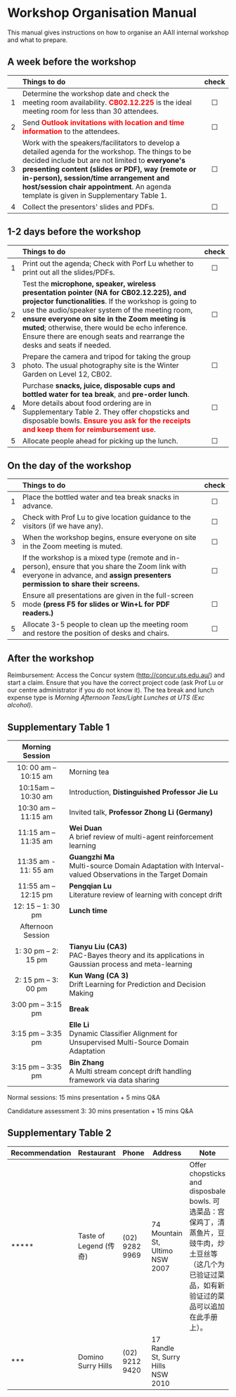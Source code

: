 # **Workshop Organisation Manual**

This manual gives instructions on how to organise an AAII internal workshop and what to prepare. 

## **A week before the workshop**
||Things to do|check|
|:---:|:---|:---:|
|1|Determine the workshop date and check the meeting room availability. <span style="color:red">**CB02.12.225**</span> is the ideal meeting room for less than 30 attendees.|&#x2610;|
|2|Send <span style="color:red">**Outlook invitations with location and time information**</span> to the attendees.|&#x2610;|
|3|Work with the speakers/facilitators to develop a detailed agenda for the workshop. The things to be decided include but are not limited to **everyone's presenting content (slides or PDF), way (remote or in-person), session/time arrangement and host/session chair appointment**. An agenda template is given in Supplementary Table 1.|&#x2610;|
|4|Collect the presentors' slides and PDFs.|&#x2610;|

## **1-2 days before the workshop**
||Things to do|check|
|:---:|:---|:---:|
|1|Print out the agenda; Check with Porf Lu whether to print out all the slides/PDFs.|&#x2610;|
|2|Test the **microphone, speaker, wireless presentation pointer (NA for CB02.12.225), and projector functionalities**. If the workshop is going to use the audio/speaker system of the meeting room, **ensure everyone on site in the Zoom meeting is muted**; otherwise, there would be echo inference. Ensure there are enough seats and rearrange the desks and seats if needed.|&#x2610;|
|3|Prepare the camera and tripod for taking the group photo. The usual photography site is the Winter Garden on Level 12, CB02.|&#x2610;|
|4|Purchase **snacks, juice, disposable cups and bottled water for tea break**, and **pre-order lunch**. More details about food ordering are in Supplementary Table 2. They offer chopsticks and disposable bowls. <span style="color:red">**Ensure you ask for the receipts and keep them for reimbursement use**</span>. |&#x2610;|
|5|Allocate people ahead for picking up the lunch.|&#x2610;|

## **On the day of the workshop**
||Things to do|check|
|:---:|:---|:---:|
|1|Place the bottled water and tea break snacks in advance.|&#x2610;|
|2|Check with Prof Lu to give location guidance to the visitors (if we have any).|&#x2610;|
|3|When the workshop begins, ensure everyone on site in the Zoom meeting is muted.|&#x2610;|
|4|If the workshop is a mixed type (remote and in-person), ensure that you share the Zoom link with everyone in advance, and **assign presenters permission to share their screens.**|&#x2610;|
|5|Ensure all presentations are given in the full-screen mode **(press F5 for slides or Win+L for PDF readers.)**|&#x2610;|
|5|Allocate 3-5 people to clean up the meeting room and restore the position of desks and chairs.|&#x2610;|

## **After the workshop**
Reimbursement: Access the Concur system (http://concur.uts.edu.au/) and start a claim. Ensure that you have the correct project code (ask Prof Lu or our centre administrator if you do not know it). The tea break and lunch expense type is *Morning Afternoon Teas/Light Lunches at UTS (Exc alcohol)*.

## **Supplementary Table 1**

|Morning Session||
|:---:|:---|
|10: 00 am – 10:15 am|Morning tea|
|10:15am – 10:30 am|Introduction, **Distinguished Professor Jie Lu**|
|10:30 am – 11:15 am|Invited talk, **Professor Zhong Li (Germany)**|
|11:15 am – 11:35 am|**Wei Duan** <br>A brief review of multi-agent reinforcement learning|
|11:35 am - 11: 55 am|**Guangzhi Ma**<br>Multi-source Domain Adaptation with Interval-valued Observations in the Target Domain|
|11:55 am – 12:15 pm|**Pengqian Lu**<br>Literature review of learning with concept drift|
|12: 15 – 1: 30 pm|**Lunch time**|
|Afternoon Session||
|1: 30 pm – 2: 15 pm|**Tianyu Liu (CA3)**<br>PAC-Bayes theory and its applications in Gaussian process and meta-learning|
|2: 15 pm – 3: 00 pm|**Kun Wang (CA 3)**<br>Drift Learning for Prediction and Decision Making|
|3:00 pm – 3:15 pm|**Break**|
|3:15 pm – 3:35 pm|**Elle Li**<br>Dynamic Classifier Alignment for Unsupervised Multi-Source Domain Adaptation|
|3:15 pm – 3:35 pm|**Bin Zhang**<br>A Multi stream concept drift handling framework via data sharing|

Normal sessions: 15 mins presentation + 5 mins Q&A

Candidature assessment 3: 30 mins presentation + 15 mins Q&A

## **Supplementary Table 2**

|Recommendation|Restaurant|Phone|Address|Note|
|:---|:---|---|---|---|
|*****|Taste of Legend (传奇)|(02) 9282 9969|74 Mountain St, Ultimo NSW 2007|Offer chopsticks and disposbale bowls. 可选菜品：宫保鸡丁，清蒸鱼片，豆豉牛肉，炒土豆丝等（这几个为已验证过菜品，如有新验证过的菜品可以追加在此手册上）。
|***|Domino Surry Hills|(02) 9212 9420|17 Randle St, Surry Hills NSW 2010|





